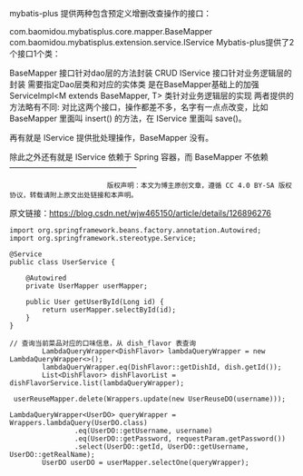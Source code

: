 mybatis-plus 提供两种包含预定义增删改查操作的接口：

com.baomidou.mybatisplus.core.mapper.BaseMapper
com.baomidou.mybatisplus.extension.service.IService
Mybatis-plus提供了2个接口1个类：

BaseMapper 接口针对dao层的方法封装 CRUD
IService<T> 接口针对业务逻辑层的封装 需要指定Dao层类和对应的实体类 是在BaseMapper基础上的加强
ServiceImpl<M extends BaseMapper<T>, T> 类针对业务逻辑层的实现
两者提供的方法略有不同:
对比这两个接口，操作都差不多，名字有一点点改变，比如 BaseMapper 里面叫 insert() 的方法，在 IService 里面叫 save()。

再有就是 IService 提供批处理操作，BaseMapper 没有。

除此之外还有就是 IService 依赖于 Spring 容器，而 BaseMapper 不依赖
————————————————

                            版权声明：本文为博主原创文章，遵循 CC 4.0 BY-SA 版权协议，转载请附上原文出处链接和本声明。

原文链接：https://blog.csdn.net/wjw465150/article/details/126896276







```
import org.springframework.beans.factory.annotation.Autowired;
import org.springframework.stereotype.Service;

@Service
public class UserService {

    @Autowired
    private UserMapper userMapper;

    public User getUserById(Long id) {
        return userMapper.selectById(id);
    }
}
```





```
// 查询当前菜品对应的口味信息，从 dish_flavor 表查询
        LambdaQueryWrapper<DishFlavor> lambdaQueryWrapper = new LambdaQueryWrapper<>();
        lambdaQueryWrapper.eq(DishFlavor::getDishId, dish.getId());
        List<DishFlavor> dishFlavorList = dishFlavorService.list(lambdaQueryWrapper);
```





```
 userReuseMapper.delete(Wrappers.update(new UserReuseDO(username)));
```





```
LambdaQueryWrapper<UserDO> queryWrapper = Wrappers.lambdaQuery(UserDO.class)
                .eq(UserDO::getUsername, username)
                .eq(UserDO::getPassword, requestParam.getPassword())
                .select(UserDO::getId, UserDO::getUsername, UserDO::getRealName);
        UserDO userDO = userMapper.selectOne(queryWrapper);
```

